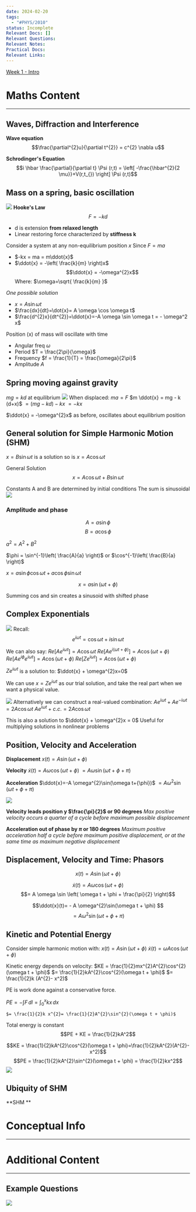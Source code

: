```yaml
---
date: 2024-02-20
tags:
  - "#PHYS/2010"
status: Incomplete
Relevant Docs: []
Relevant Questions: 
Relevant Notes: 
Practical Docs: 
Relevant Links:
---
```

[Week 1 - Intro](Attachments/PHYS2010%20Week%201%20Intro%20and%20SHM.pdf)
# Maths Content
---

## Waves, Diffraction and Interference

**Wave equation**
$$\frac{\partial^{2}u}{\partial t^{2}} = c^{2} \nabla u$$


**Schrodinger's Equation**
$$i \hbar \frac{\partial}{\partial t} \Psi (r,t) = \left[  -\frac{\hbar^{2}{2 \mu}}+V(r,t_{}) \right] \Psi (r,t)$$

## Mass on a spring, basic oscillation
![](Attachments/Pasted%20image%2020240220102516.png)
**Hooke's Law**
$$F = -kd$$
- d is extension **from relaxed length**
- Linear restoring force characterized by **stiffness k**

Consider a system at any non-equilibrium position $x$
Since $F=ma$
- $-kx = ma = m\ddot{x}$
- $\ddot{x} = -\left( \frac{k}{m} \right)x$
$$\ddot{x} = -\omega^{2}x$$
Where:
$\omega=\sqrt{ \frac{k}{m} }$

*One possible solution*
- $x = A\sin \omega t$
- $\frac{dx}{dt}=\dot{x}= A \omega \cos \omega t$
- $\frac{d^{2}x}{dt^{2}}=\ddot{x}=-A \omega \sin \omega t = - \omega^2 x$

Position (x) of mass will oscillate with time
- Angular freq $\omega$
- Period $T = \frac{2\pi}{\omega}$
- Frequency $f = \frac{1}{T} = \frac{\omega}{2\pi}$
- Amplitude $A$

## Spring moving against gravity
$mg = kd$ at equilibrium
![](Attachments/Pasted%20image%2020240220102750.png)
When displaced:
$ma = F$
$m \ddot{x} = mg - k (d+x)$
$= (mg-kd)-kx$
$=-kx$

$\ddot{x} = -\omega^{2}x$ as before, oscillates about equilibrium position

## General solution for Simple Harmonic Motion (SHM)

$x = B \sin \omega t$ is a solution
so is $x = A \cos \omega t$

General Solution
$$x = A \cos \omega t + B \sin \omega t$$

Constants A and B are determined by initial conditions
The sum is sinusoidal
![](Attachments/Pasted%20image%2020240220103611.png)

### Amplitude and phase
$$A = a \sin \phi$$
$$B = a \cos \phi$$

$a^{2}=A^{2}+B^{2}$

$\phi = \sin^{-1}\left( \frac{A}{a} \right)$ or $\cos^{-1}\left( \frac{B}{a} \right)$

$x = a \sin \phi \cos \omega t + a \cos \phi \sin \omega t$

$$x = a \sin (\omega t  + \phi)$$

Summing cos and sin creates a sinusoid with shifted phase


## Complex Exponentials
![](Attachments/Pasted%20image%2020240221123502.png)
Recall:
$$e^{i \omega t} = \cos \omega t + i \sin \omega t$$

We can also say:
$Re[Ae^{i \omega t}] = A \cos \omega t$
$Re[Ae^{i(\omega t + \phi)}] = A \cos (\omega t+\phi)$
$Re[Ae^{i \phi}e^{i \omega t}] = A \cos (\omega t + \phi)$
$Re [Ze^{i \omega t}]= A \cos (\omega t + \phi)$

$Ze^{i \omega t}$ is a solution to:
$\ddot{x} + \omega^{2}x=0$

We can use $x = Ze^{i \omega t}$ as our trial solution, and take the real part when we want a physical value.

![](Attachments/Pasted%20image%2020240221123834.png)
Alternatively we can construct a real-valued combination:
$Ae^{i \omega t}+ Ae^{-i \omega t} = 2A \cos \omega t$
$Ae^{i \omega t} + c.c. = 2A \cos \omega t$

This is also a solution to $\ddot{x} + \omega^{2}x = 0$
Useful for multiplying solutions in nonlinear problems

## Position, Velocity and Acceleration

**Displacement**
$x(t) = A \sin (\omega t+\phi)$

**Velocity**
$\dot{x}(t) = A \omega \cos (\omega t + \phi)$
$=A \omega \sin (\omega t + \phi + \pi)$


**Acceleration**
$\ddot{x}=-A \omega^{2}\sin(\omega t+{\phi})$
$= A \omega^{2} \sin (\omega t + \phi + \pi)$

![](Attachments/Pasted%20image%2020240221125020.png)

**Velocity leads position y $\frac{\pi}{2}$ or 90 degrees**
*Max positive velocity occurs a quarter of a cycle before maximum possible displacement*

**Acceleration out of phase by $\pi$ or 180 degrees**
*Maximum positive acceleration half a cycle before maximum positive displacement, or at the same time as maximum negative displacement*


## Displacement, Velocity and Time: Phasors

$$x(t) = A \sin (\omega t + \phi)$$

$$\dot{x}(t) = A \omega \cos (\omega t + \phi)$$
$$= A \omega \sin \left(  \omega t + \phi + \frac{\pi}{2} \right)$$

$$\ddot{x}(t)= - A \omega^{2}\sin(\omega t + \phi) $$
$$= A \omega^{2}\sin (\omega t + \phi + \pi)$$

## Kinetic and Potential Energy
Consider simple harmonic motion with:
$x(t) = A \sin(\omega t + \phi)$
$\dot{x}(t) = \omega A \cos(\omega t + \phi)$

Kinetic energy depends on velocity:
$KE = \frac{1}{2}mx^{2}A^{2}\cos^{2}(\omega t + \phi)$
$= \frac{1}{2}kA^{2}\cos^{2}(\omega t + \phi)$
$= \frac{1}{2}k (A^{2}- x^2)$

PE is work done against a conservative force.

$PE = - \int  F \, dl = \int^{x}_{0} kx  \, dx$

	$= \frac{1}{2}k x^{2}= \frac{1}{2}A^{2}\sin^{2}(\omega t + \phi)$


Total energy is constant
$$PE + KE = \frac{1}{2}kA^2$$


$$KE = \frac{1}{2}kA^{2}\cos^{2}(\omega t + \phi)=\frac{1}{2}kA^{2}(A^{2}-x^2)$$
$$PE = \frac{1}{2}kA^{2}\sin^{2}(\omega t + \phi) = \frac{1}{2}kx^2$$
![](Attachments/Pasted%20image%2020240227095817.png)

## Ubiquity of SHM
**SHM **


# Conceptual Info
---



# Additional Content
---
## Example Questions
![](Attachments/Pasted%20image%2020240221125142.png)